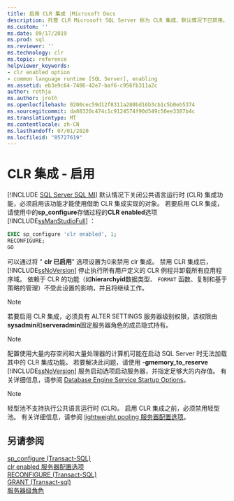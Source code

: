 ```yaml
---
title: 启用 CLR 集成 |Microsoft Docs
description: 托管 CLR Microsoft SQL Server 称为 CLR 集成，默认情况下已禁用。 使用 sp_configure 存储过程来启用 CLR 集成。
ms.custom: ''
ms.date: 09/17/2019
ms.prod: sql
ms.reviewer: ''
ms.technology: clr
ms.topic: reference
helpviewer_keywords:
- clr enabled option
- common language runtime [SQL Server], enabling
ms.assetid: eb3e9c64-7486-42e7-baf6-c956fb311a2c
author: rothja
ms.author: jroth
ms.openlocfilehash: 0200cec59d12f8311a280bd16b3cb1c5b0eb5374
ms.sourcegitcommit: da88320c474c1c9124574f90d549c50ee3387b4c
ms.translationtype: MT
ms.contentlocale: zh-CN
ms.lasthandoff: 07/01/2020
ms.locfileid: "85727619"
---
```

# <a name="clr-integration---enabling"></a>CLR 集成 - 启用
[!INCLUDE [SQL Server SQL MI](../../includes/applies-to-version/sql-asdbmi.md)]
  默认情况下关闭公共语言运行时 (CLR) 集成功能，必须启用该功能才能使用借助 CLR 集成实现的对象。 若要启用 CLR 集成，请使用中的**sp_configure**存储过程的**CLR enabled**选项 [!INCLUDE[ssManStudioFull](../../includes/ssmanstudiofull-md.md)] ：  
  
```sql  
EXEC sp_configure 'clr enabled', 1;  
RECONFIGURE;  
GO  
```  
  
 可以通过将 " **clr 已启用**" 选项设置为0来禁用 clr 集成。 禁用 CLR 集成后， [!INCLUDE[ssNoVersion](../../includes/ssnoversion-md.md)] 停止执行所有用户定义的 CLR 例程并卸载所有应用程序域。 依赖于 CLR 的功能（如**hierarchyid**数据类型、 `FORMAT` 函数、复制和基于策略的管理）不受此设置的影响，并且将继续工作。
  
> [!NOTE]  
>  若要启用 CLR 集成，必须具有 ALTER SETTINGS 服务器级别权限，该权限由**sysadmin**和**serveradmin**固定服务器角色的成员隐式持有。  
  
> [!NOTE]  
>  配置使用大量内存空间和大量处理器的计算机可能在启动 SQL Server 时无法加载其中的 CLR 集成功能。 若要解决此问题，请使用 **-gmemory_to_reserve** [!INCLUDE[ssNoVersion](../../includes/ssnoversion-md.md)] 服务启动选项启动服务器，并指定足够大的内存值。 有关详细信息，请参阅 [Database Engine Service Startup Options](../../database-engine/configure-windows/database-engine-service-startup-options.md)。  
  
> [!NOTE]  
>  轻型池不支持执行公共语言运行时 (CLR)。 启用 CLR 集成之前，必须禁用轻型池。 有关详细信息，请参阅 [lightweight pooling 服务器配置选项](../../database-engine/configure-windows/lightweight-pooling-server-configuration-option.md)。  
  
## <a name="see-also"></a>另请参阅  
 [sp_configure &#40;Transact-SQL&#41;](../../relational-databases/system-stored-procedures/sp-configure-transact-sql.md)   
 [clr enabled 服务器配置选项](../../database-engine/configure-windows/clr-enabled-server-configuration-option.md)   
 [RECONFIGURE (Transact-SQL)](../../t-sql/language-elements/reconfigure-transact-sql.md)   
 [GRANT &#40;Transact-sql&#41;](../../t-sql/statements/grant-transact-sql.md)   
 [服务器级角色](../../relational-databases/security/authentication-access/server-level-roles.md)  
  
  
